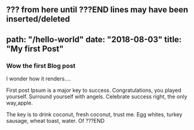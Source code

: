 ??? from here until ???END lines may have been inserted/deleted
---
path: "/hello-world"
date: "2018-08-03"
title: "My first Post"
---

### Wow the first Blog post

I wonder how it renders....

First post Ipsum is a major key to success. Congratulations, you played yourself. Surround yourself with angels. Celebrate success right, the only way,apple. 
 
The key is to drink coconut, fresh coconut, trust me. Egg whites, turkey sausage, wheat toast, water. Of 
???END

